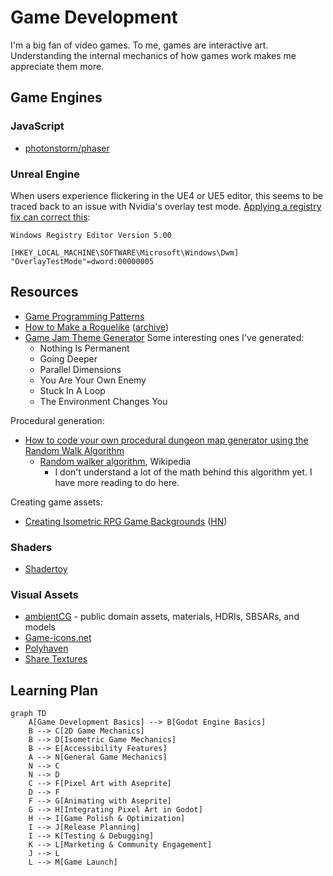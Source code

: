# Game Development

I'm a big fan of video games. To me, games are interactive art. Understanding
the internal mechanics of how games work makes me appreciate them more.

## Game Engines

### JavaScript

- [photonstorm/phaser](https://github.com/photonstorm/phaser)

### Unreal Engine

When users experience flickering in the UE4 or UE5 editor, this seems to be
traced back to an issue with Nvidia's overlay test mode.
[Applying a registry fix can correct this](https://forums.unrealengine.com/t/editor-window-and-menu-flickering-and-glitching/552308/6):

```
Windows Registry Editor Version 5.00

[HKEY_LOCAL_MACHINE\SOFTWARE\Microsoft\Windows\Dwm]
"OverlayTestMode"=dword:00000005
```

## Resources

- [Game Programming Patterns](https://gameprogrammingpatterns.com/)
- [How to Make a Roguelike](https://www.gamedeveloper.com/design/how-to-make-a-roguelike) ([archive](https://archive.ph/CTukV))
- [Game Jam Theme Generator](https://letsmakeagame.net/game-jam-theme-generator/) Some interesting ones I've generated: 
	- Nothing Is Permanent
	- Going Deeper
	- Parallel Dimensions
	- You Are Your Own Enemy
	- Stuck In A Loop
	- The Environment Changes You

Procedural generation:

- [How to code your own procedural dungeon map generator using the Random Walk Algorithm](https://www.freecodecamp.org/news/how-to-make-your-own-procedural-dungeon-map-generator-using-the-random-walk-algorithm-e0085c8aa9a/)
  - [Random walker algorithm](https://en.wikipedia.org/wiki/Random_walker_algorithm),
    Wikipedia
    - I don't understand a lot of the math behind this algorithm yet. I have
      more reading to do here.

Creating game assets:

- [Creating Isometric RPG Game Backgrounds](https://talesofsyn.com/posts/creating-isometric-rpg-game-backgrounds)
  ([HN](https://news.ycombinator.com/item?id=34989407))

### Shaders

- [Shadertoy](https://www.shadertoy.com/)

### Visual Assets

- [ambientCG](https://ambientcg.com/) - public domain assets, materials, HDRIs,
  SBSARs, and models
- [Game-icons.net](https://game-icons.net/)
- [Polyhaven](https://polyhaven.com/)
- [Share Textures](https://www.sharetextures.com/)

## Learning Plan

```mermaid
graph TD
    A[Game Development Basics] --> B[Godot Engine Basics]
    B --> C[2D Game Mechanics]
    B --> D[Isometric Game Mechanics]
    B --> E[Accessibility Features]
    A --> N[General Game Mechanics]
    N --> C
    N --> D
    C --> F[Pixel Art with Aseprite]
    D --> F
    F --> G[Animating with Aseprite]
    G --> H[Integrating Pixel Art in Godot]
    H --> I[Game Polish & Optimization]
    I --> J[Release Planning]
    I --> K[Testing & Debugging]
    K --> L[Marketing & Community Engagement]
    J --> L
    L --> M[Game Launch]
```
